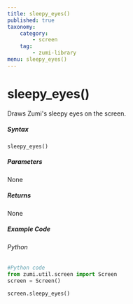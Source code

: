 ```yaml
---
title: sleepy_eyes()
published: true
taxonomy:
    category:
        - screen
    tag:
        - zumi-library
menu: sleepy_eyes()
---
```


# sleepy_eyes()

Draws Zumi's sleepy eyes on the screen.

##### Syntax
```sleepy_eyes()```<br />

##### Parameters
None

##### Returns
None

##### Example Code
###### Python
```python
#Python code
from zumi.util.screen import Screen 
screen = Screen()

screen.sleepy_eyes()
```
